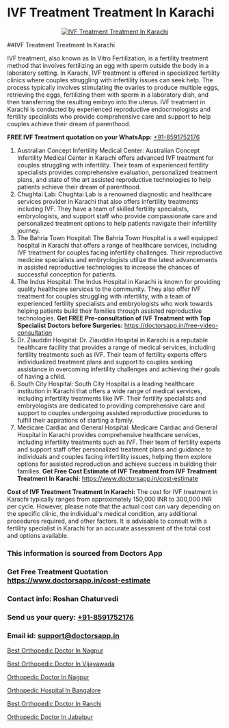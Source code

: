 # IVF Treatment Treatment In Karachi

<p align="center">
  <a href="https://doctorsapp.in/treatment/ivf-treatment">
    <img src="https://doctorsapp.co.in/uploads/treatment_image/ICSI.jpg" alt="IVF Treatment Treatment In Karachi">
  </a>
</p>
##IVF Treatment Treatment In Karachi

IVF treatment, also known as In Vitro Fertilization, is a fertility treatment method that involves fertilizing an egg with sperm outside the body in a laboratory setting. In Karachi, IVF treatment is offered in specialized fertility clinics where couples struggling with infertility issues can seek help. The process typically involves stimulating the ovaries to produce multiple eggs, retrieving the eggs, fertilizing them with sperm in a laboratory dish, and then transferring the resulting embryo into the uterus. IVF treatment in Karachi is conducted by experienced reproductive endocrinologists and fertility specialists who provide comprehensive care and support to help couples achieve their dream of parenthood.

**FREE IVF Treatment quotation on your WhatsApp:**  [+91-8591752176](https://api.whatsapp.com/send?phone=8591752176)

1) Australian Concept Infertility Medical Center:
Australian Concept Infertility Medical Center in Karachi offers advanced IVF treatment for couples struggling with infertility. Their team of experienced fertility specialists provides comprehensive evaluation, personalized treatment plans, and state of the art assisted reproductive technologies to help patients achieve their dream of parenthood.
2) Chughtai Lab:
Chughtai Lab is a renowned diagnostic and healthcare services provider in Karachi that also offers infertility treatments including IVF. They have a team of skilled fertility specialists, embryologists, and support staff who provide compassionate care and personalized treatment options to help patients navigate their infertility journey.
3) The Bahria Town Hospital:
The Bahria Town Hospital is a well equipped hospital in Karachi that offers a range of healthcare services, including IVF treatment for couples facing infertility challenges. Their reproductive medicine specialists and embryologists utilize the latest advancements in assisted reproductive technologies to increase the chances of successful conception for patients.
4) The Indus Hospital:
The Indus Hospital in Karachi is known for providing quality healthcare services to the community. They also offer IVF treatment for couples struggling with infertility, with a team of experienced fertility specialists and embryologists who work towards helping patients build their families through assisted reproductive technologies.
**Get FREE Pre-consultation of IVF Treatment with Top Specialist Doctors before Surgeries:** https://doctorsapp.in/free-video-consultation
5) Dr. Ziauddin Hospital:
Dr. Ziauddin Hospital in Karachi is a reputable healthcare facility that provides a range of medical services, including fertility treatments such as IVF. Their team of fertility experts offers individualized treatment plans and support to couples seeking assistance in overcoming infertility challenges and achieving their goals of having a child.
6) South City Hospital:
South City Hospital is a leading healthcare institution in Karachi that offers a wide range of medical services, including infertility treatments like IVF. Their fertility specialists and embryologists are dedicated to providing comprehensive care and support to couples undergoing assisted reproductive procedures to fulfill their aspirations of starting a family.
7) Medicare Cardiac and General Hospital:
Medicare Cardiac and General Hospital in Karachi provides comprehensive healthcare services, including infertility treatments such as IVF. Their team of fertility experts and support staff offer personalized treatment plans and guidance to individuals and couples facing infertility issues, helping them explore options for assisted reproduction and achieve success in building their families.
**Get Free Cost Estimate of IVF Treatment from IVF Treatment Treatment In Karachi:** https://www.doctorsapp.in/cost-estimate

**Cost of IVF Treatment Treatment In Karachi:**
The cost for IVF treatment in Karachi typically ranges from approximately 150,000 INR to 300,000 INR per cycle. However, please note that the actual cost can vary depending on the specific clinic, the individual's medical condition, any additional procedures required, and other factors. It is advisable to consult with a fertility specialist in Karachi for an accurate assessment of the total cost and options available.

### This information is sourced from Doctors App 
### Get Free Treatment Quotation https://www.doctorsapp.in/cost-estimate
### Contact info: Roshan Chaturvedi 
### Send us your query: [+91-8591752176](https://api.whatsapp.com/send?phone=8591752176) 
### Email id: support@doctorsapp.in

[Best Orthopedic Doctor In Nagpur](https://www.linkedin.com/pulse/best-orthopedic-doctor-nagpur-doctorsapp-united-arab-emirates-6dkee?trackingId=o5V5bIsNGGf2s239vFjocQ%3D%3D&lipi=urn%3Ali%3Apage%3Ad_flagship3_company_admin%3BSXrbBuk4SwWZ8nIcZ2zSvw%3D%3D)

[Best Orthopedic Doctor In Vijayawada](https://www.linkedin.com/pulse/best-orthopedic-doctor-vijayawada-doctorsappin-ocfjc?trackingId=iMTGOvJ5%2F3111D3R3YOhrg%3D%3D&lipi=urn%3Ali%3Apage%3Ad_flagship3_company_admin%3BcTUR6naWQkWjeA%2BR15noZQ%3D%3D)

[Orthopedic Doctor In Nagpur](https://medium.com/@vimalrana22/orthopedic-doctor-in-nagpur-fb86f7f294aa)

[Orthopedic Hospital In Bangalore](https://medium.com/@vimalrana22/orthopedic-hospital-in-bangalore-ba14bbeeed06)

[Best Orthopedic Doctor In Ranchi](https://doctors-apps.github.io/doctorsapp/best-orthopedic-doctor-in-ranchi)

[Orthopedic Doctor In Jabalpur](https://doctors-apps.github.io/doctorsapp/orthopedic-doctor-in-jabalpur)


